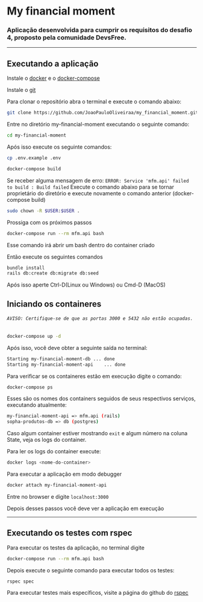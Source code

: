 # My financial moment

### Aplicação desenvolvida para cumprir os requisitos do desafio 4, proposto pela comunidade DevsFree.

---
## Executando a aplicação

Instale o [docker](https://docs.docker.com/get-docker/) e o [docker-compose](https://docs.docker.com/compose/install/)

Instale o [git](https://git-scm.com/book/en/v2/Getting-Started-Installing-Git)

Para clonar o repositório abra o terminal e execute o comando abaixo:

```bash
git clone https://github.com/JoaoPauloOliveiraa/my_financial_moment.git
```
Entre no diretório my-financial-moment executando o seguinte comando:

```bash
cd my-financial-moment
```

Após isso execute os seguinte comandos:

```bash
cp .env.example .env
```

```bash
docker-compose build
```

Se receber alguma mensagem de erro: `ERROR: Service 'mfm.api' failed to build : Build failed`
Execute o comando abaixo para se tornar proprietário do diretório e execute novamente o comando anterior (docker-compose build)

```bash
sudo chown -R $USER:$USER .
```

Prossiga com os próximos passos

```bash
docker-compose run --rm mfm.api bash
```
Esse comando irá abrir um bash dentro do container criado

Então execute os seguintes comandos

```bash
bundle install
rails db:create db:migrate db:seed
```

Após isso aperte Ctrl-D(Linux ou Windows) ou Cmd-D (MacOS)

## Iniciando os containeres
###### `AVISO: Certifique-se de que as portas 3000 e 5432 não estão ocupadas.`

```bash
docker-compose up -d
```

Após isso, você deve obter a seguinte saída no terminal:
```bash
Starting my-financial-moment-db ... done
Starting my-financial-moment-api    ... done
```

Para verificar se os containeres estão em execução digite o comando:

```bash
docker-compose ps
```
Esses são os nomes dos containers seguidos de seus respectivos serviços, executando atualmente:

```bash
my-financial-moment-api => mfm.api (rails)
sopha-produtos-db => db (postgres)
```

Caso algum container estiver mostrando `exit` e algum número na coluna State, veja os logs do container.

Para ler os logs do container execute:

```bash
docker logs <nome-do-container>
```

Para executar a aplicação em modo debugger

```bash
docker attach my-financial-moment-api
```

Entre no browser e digite `localhost:3000`

Depois desses passos você deve ver a aplicação em execução


---
## Executando os testes com rspec

Para executar os testes da aplicação, no terminal digite

```bash
docker-compose run --rm mfm.api bash
```
Depois execute o seguinte comando para executar todos os testes:

```bash
rspec spec 
```

Para executar testes mais específicos, visite a página do github do [rspec](https://github.com/rspec/rspec-rails)